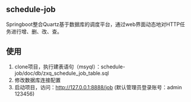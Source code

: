 ## schedule-job

Springboot整合Quartz基于数据库的调度平台，通过web界面动态地对HTTP任务进行增、删、改、查。
## 使用
1. clone项目，执行建表语句（msyql）：schedule-job/doc/db/zxq_schedule_job_table.sql
2. 修改数据库连接配置
3. 启动项目，访问：http://127.0.0.1:8888/job  (默认管理员登录账号：admin  123456)
